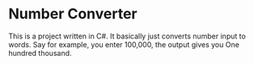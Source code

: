 # Number Converter
This is a project written in C#. 
It basically just converts number input to words. Say for example, you enter 100,000, the output gives you One hundred thousand.
